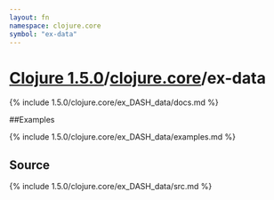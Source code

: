 ```yaml
---
layout: fn
namespace: clojure.core
symbol: "ex-data"
---
```


# [Clojure 1.5.0](../../)/[clojure.core](../)/ex-data

{% include 1.5.0/clojure.core/ex_DASH_data/docs.md %}

##Examples

{% include 1.5.0/clojure.core/ex_DASH_data/examples.md %}
## Source
{% include 1.5.0/clojure.core/ex_DASH_data/src.md %}

